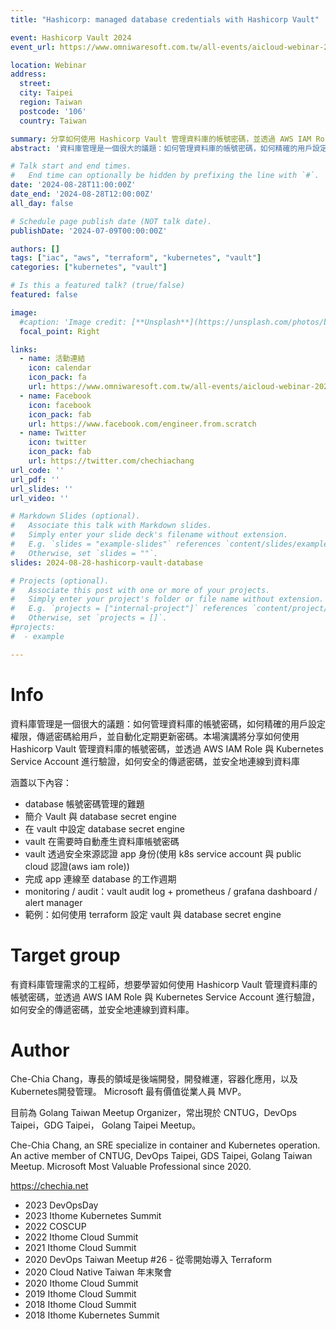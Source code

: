 ```yaml
---
title: "Hashicorp: managed database credentials with Hashicorp Vault"

event: Hashicorp Vault 2024
event_url: https://www.omniwaresoft.com.tw/all-events/aicloud-webinar-20240814-0828/

location: Webinar
address:
  street: 
  city: Taipei
  region: Taiwan
  postcode: '106'
  country: Taiwan

summary: 分享如何使用 Hashicorp Vault 管理資料庫的帳號密碼，並透過 AWS IAM Role 與 Kubernetes Service Account 進行驗證，以及如何連線到資料庫，監控與審查。
abstract: '資料庫管理是一個很大的議題：如何管理資料庫的帳號密碼，如何精確的用戶設定權限，傳遞密碼給用戶，並自動化定期更新密碼。本次演講將分享如何使用 Hashicorp Vault 管理資料庫的帳號密碼，並透過 AWS IAM Role 與 Kubernetes Service Account 進行驗證，如何安全的傳遞密碼，並安全地連線到資料庫。'

# Talk start and end times.
#   End time can optionally be hidden by prefixing the line with `#`.
date: '2024-08-28T11:00:00Z'
date_end: '2024-08-28T12:00:00Z'
all_day: false

# Schedule page publish date (NOT talk date).
publishDate: '2024-07-09T00:00:00Z'

authors: []
tags: ["iac", "aws", "terraform", "kubernetes", "vault"]
categories: ["kubernetes", "vault"]

# Is this a featured talk? (true/false)
featured: false

image:
  #caption: 'Image credit: [**Unsplash**](https://unsplash.com/photos/bzdhc5b3Bxs)'
  focal_point: Right

links:
  - name: 活動連結
    icon: calendar
    icon_pack: fa
    url: https://www.omniwaresoft.com.tw/all-events/aicloud-webinar-20240814-0828/
  - name: Facebook
    icon: facebook
    icon_pack: fab
    url: https://www.facebook.com/engineer.from.scratch
  - name: Twitter
    icon: twitter
    icon_pack: fab
    url: https://twitter.com/chechiachang
url_code: ''
url_pdf: ''
url_slides: ''
url_video: ''

# Markdown Slides (optional).
#   Associate this talk with Markdown slides.
#   Simply enter your slide deck's filename without extension.
#   E.g. `slides = "example-slides"` references `content/slides/example-slides.md`.
#   Otherwise, set `slides = ""`.
slides: 2024-08-28-hashicorp-vault-database

# Projects (optional).
#   Associate this post with one or more of your projects.
#   Simply enter your project's folder or file name without extension.
#   E.g. `projects = ["internal-project"]` references `content/project/deep-learning/index.md`.
#   Otherwise, set `projects = []`.
#projects:
#  - example

---
```


# Info

資料庫管理是一個很大的議題：如何管理資料庫的帳號密碼，如何精確的用戶設定權限，傳遞密碼給用戶，並自動化定期更新密碼。本場演講將分享如何使用 Hashicorp Vault 管理資料庫的帳號密碼，並透過 AWS IAM Role 與 Kubernetes Service Account 進行驗證，如何安全的傳遞密碼，並安全地連線到資料庫

涵蓋以下內容：

- database 帳號密碼管理的難題
- 簡介 Vault 與 database secret engine
- 在 vault 中設定 database secret engine
- vault 在需要時自動產生資料庫帳號密碼
- vault 透過安全來源認證 app 身份(使用 k8s service account 與 public cloud 認證(aws iam role))
- 完成 app 連線至 database 的工作週期
- monitoring / audit：vault audit log + prometheus / grafana dashboard / alert manager
- 範例：如何使用 terraform 設定 vault 與 database secret engine


# Target group

有資料庫管理需求的工程師，想要學習如何使用 Hashicorp Vault 管理資料庫的帳號密碼，並透過 AWS IAM Role 與 Kubernetes Service Account 進行驗證，如何安全的傳遞密碼，並安全地連線到資料庫。


# Author

Che-Chia Chang，專長的領域是後端開發，開發維運，容器化應用，以及Kubernetes開發管理。
Microsoft 最有價值從業人員 MVP。

目前為 Golang Taiwan Meetup Organizer，常出現於 CNTUG，DevOps Taipei，GDG Taipei， Golang Taipei Meetup。

Che-Chia Chang, an SRE specialize in container and Kubernetes operation. An active member of CNTUG, DevOps Taipei, GDS Taipei, Golang Taiwan Meetup.
Microsoft Most Valuable Professional since 2020.

https://chechia.net

- 2023 DevOpsDay
- 2023 Ithome Kubernetes Summit
- 2022 COSCUP
- 2022 Ithome Cloud Summit
- 2021 Ithome Cloud Summit
- 2020 DevOps Taiwan Meetup #26 - 從零開始導入 Terraform
- 2020 Cloud Native Taiwan 年末聚會
- 2020 Ithome Cloud Summit
- 2019 Ithome Cloud Summit
- 2018 Ithome Cloud Summit
- 2018 Ithome Kubernetes Summit
